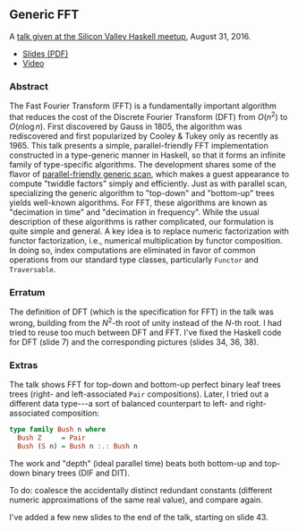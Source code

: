 ## Generic FFT

A [talk given at the Silicon Valley Haskell meetup](https://www.meetup.com/haskellhackers/events/233268893/), August 31, 2016.

*   [Slides (PDF)](http://conal.net/talks/generic-fft.pdf)
*   [Video](https://www.youtube.com/watch?v=Qam6t9EN5SQ)

### Abstract

The Fast Fourier Transform (FFT) is a fundamentally important algorithm that reduces the cost of the Discrete Fourier Transform (DFT) from $O(n^2)$ to $O(n \log n)$.
First discovered by Gauss in 1805, the algorithm was rediscovered and first popularized by Cooley & Tukey only as recently as 1965.
This talk presents a simple, parallel-friendly FFT implementation constructed in a type-generic manner in Haskell, so that it forms an infinite family of type-specific algorithms.
The development shares some of the flavor of [parallel-friendly generic scan](https://github.com/conal/talk-2013-understanding-parallel-scan), which makes a guest appearance to compute "twiddle factors" simply and efficiently.
Just as with parallel scan, specializing the generic algorithm to "top-down" and "bottom-up" trees yields well-known algorithms.
For FFT, these algorithms are known as "decimation in time" and "decimation in frequency".
While the usual description of these algorithms is rather complicated, our formulation is quite simple and general.
A key idea is to replace numeric factorization with functor factorization, i.e., numerical multiplication by functor composition.
In doing so, index computations are eliminated in favor of common operations from our standard type classes, particularly `Functor` and `Traversable`.

### Erratum

The definition of DFT (which is the specification for FFT) in the talk was wrong, building from the $N^2$-th root of unity instead of the $N$-th root.
I had tried to reuse too much between DFT and FFT.
I've fixed the Haskell code for DFT (slide 7) and the corresponding pictures (slides 34, 36, 38).

### Extras

The talk shows FFT for top-down and bottom-up perfect binary leaf trees trees (right- and left-associated `Pair` compositions). Later, I tried out a different data type---a sort of balanced counterpart to left- and right-associated composition:

``` haskell
type family Bush n where
  Bush Z     = Pair
  Bush (S n) = Bush n :.: Bush n
```

The work and "depth" (ideal parallel time) beats both bottom-up and top-down binary trees (DIF and DIT).

To do: coalesce the accidentally distinct redundant constants (different numeric approximations of the same real value), and compare again.

I've added a few new slides to the end of the talk, starting on slide 43.
